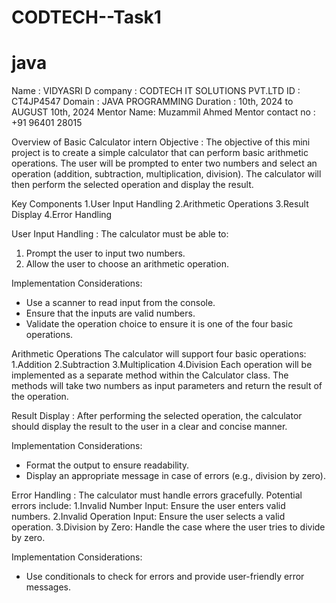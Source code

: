 # CODTECH--Task1
# java 
Name : VIDYASRI D 
company : CODTECH IT SOLUTIONS PVT.LTD
ID : CT4JP4547
Domain : JAVA PROGRAMMING
Duration : 10th, 2024 to AUGUST 10th, 2024
Mentor Name: Muzammil Ahmed
Mentor contact no : +91 96401 28015


Overview of Basic Calculator intern
Objective :
The objective of this mini project is to create a simple calculator that can perform basic arithmetic operations. The user will be prompted to enter two numbers and select an operation (addition, subtraction, multiplication, division). The calculator will then perform the selected operation and display the result.

Key Components
1.User Input Handling
2.Arithmetic Operations
3.Result Display
4.Error Handling

User Input Handling :
The calculator must be able to:
1. Prompt the user to input two numbers.
2. Allow the user to choose an arithmetic operation.
   
Implementation Considerations:
* Use a scanner to read input from the console.
* Ensure that the inputs are valid numbers.
* Validate the operation choice to ensure it is one of the four basic operations.
  
Arithmetic Operations
The calculator will support four basic operations:
1.Addition
2.Subtraction
3.Multiplication
4.Division
Each operation will be implemented as a separate method within the Calculator class. The methods will take two numbers as input parameters and return the result of the operation.

Result Display :
After performing the selected operation, the calculator should display the result to the user in a clear and concise manner.

Implementation Considerations:
* Format the output to ensure readability.
* Display an appropriate message in case of errors (e.g., division by zero).
  
Error Handling :
The calculator must handle errors gracefully. Potential errors include:
1.Invalid Number Input: Ensure the user enters valid numbers.
2.Invalid Operation Input: Ensure the user selects a valid operation.
3.Division by Zero: Handle the case where the user tries to divide by zero.

Implementation Considerations:
* Use conditionals to check for errors and provide user-friendly error messages.

